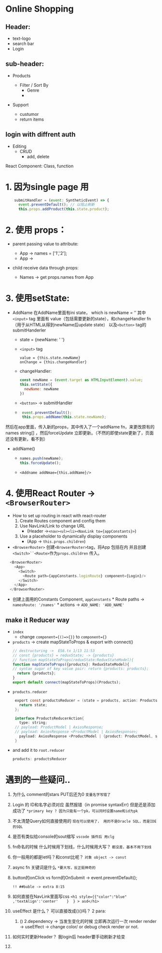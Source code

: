 

# Online Shopping

  ## Header: 
  * text-logo
  * search bar
  * Login

  ## sub-header:
  * Products
      * Filter / Sort By
        * Genre
        * 
    
  * Support
      * custumor
      * return items

## login with diffrent auth
  * Editing
    * CRUD
      * add, delete

React Component:
  Class, function

# 1. 因为single page 用 
  ``` JavaScript
      submitHandler = (event: SyntheticEvent) => {
        event.preventDefault(); // 以阻止刷新
        this.props.addProduct(this.state.product);
  ```


# 2. 使用 props：
   * parent passing value to attribute:
     * App -> names = ['1','2'];
     * App -> <Names names={names}/>
  
   * child receive data through props:
     * Names -> get props.names from App

# 3. 使用setState:
   * AddName
  在AddName里面有ini state， which is newName = ‘’
  其中`<input>` tag 里面有 value（包括需要更新的state），和changeHandler fn（用于从HTML从得到newName后update state） 
  以及`<button>` tag的submitHanderler

     * state = {newName: ' '}
     * `<input>` tag
       ```
       value = {this.state.newName}
       onChange = {this.changeHandler}
       ```
     * changeHandler:
        ```JavaScript
        const newName = (event.target as HTMLInputElement).value;
        this.setState({
          newName: newName
        })
        ```

     * `<button>` -> submitHandler
     * ``` JavaScript
        event.preventDefault();
        this.props.addName(this.state.newName);
        ```
              

  然后在app里面，传入新的props，其中传入了一个addName fn，来更改原有的names string[] ，然后forceUpdate 立即更新。（不然的即使state更新了，页面还没有更新，看不到）
  
  * addName()
    * ```JavaScript
      names.push(newName);
      this.forceUpdate();
      ```
    * `<Addname addNmae={this.addName}/>`

# 4. 使用React Router -> `<BrowserRouter>`
   * How to set up routing in react with react-router
      1. Create Routes component and config them
      2. Use NavLink/Link to change URL
         * (Header ->`<nav><ul><li><NavLink to={appConstants}>`)
      3. Use a placeholder to dynamically display components
         * (App -> `this.props.children`)
   * `<BrowserRouter>` 
  创建`<BrowserRouter>`tag，将App 包括在内 并且创建`<Switch>``<Route>`作为`props.children` 传入。
```JavaScript
  <BrowserRouter>
    <App>
      <Switch>
        <Route path={appConstants.loginRoute} component={Login}/>
      </Switch>
    </App>
  </BrowserRouter>
```
   * 创建上面用的Constants Component, `appConstants`
    * Route paths -> `namesRoute: '/names'`
    * actions -> `ADD_NAME: 'ADD_NAME'`


  ## make it Reducer way
  * `index`
    * change `component={()=>{}}` to `component={}`
  * `products` -> create mapStateToProps & export with connect() 
      ```JavaScript
      // destructuring ->  ES6.tx 1/13 11:53
      // const {products} = reduxState; -> {products}
      // function mapStateToProps(reduxState:ReduxStateModel){
      function mapStateToProps({products}: ReduxStateModel){
      // syntax sugar of key value pair: return {products: products};
        return {products};
      }
      export default connect(mapStateToProps)(Products);
      ```
  * `products.reducer`
     ```Java
      export const productsReducer = (state = products, action: ProductsReducerAction ) => {
        return state;
      };

      interface ProductsReducerAction{
        type: string;
      // payload: ProductModel | AxiosResponse;
      // payload: AxiosResponse <ProductModel | AxiosResponse>;
        payload: AxiosResponse <ProductModel | {product: ProductModel, success: boolean}>;
      }
      ```
  * and add it to `root.reducer`
      ```Java 
      products: productsReducer
      ```
    




# 遇到的一些疑问..
        
1. 为什么 comment的stars PUT后还为0
    `变量名字写错了`

2. Login 的 ID和名字必须对应
   虽然报错（in promise syntaxErr) 但是还是添加成功了
    `*primary key ? 因为只能有一个pk，可以同时设置name和id为pk`

3. 不太清楚Query如何直接使用的
    `现在可以使用了， 用的不是Oracle SQL，而是IDE的SQL`

4. 是否有类似给console的sout缩写
    `vscode 插件后 用clg`

5. fn命名的时候 什么时候用下划线，什么时候用大写？
    `都没差，基本不用下划线`

6. 你一般用的都是let吗？和const比呢？
    `对象 object -> const`

7. async fn 关键词是什么
   `*要大写，反正挺神奇的`

8. button的onClick vs form的OnSubmit -> event.preventDefault();
    ```
    !! ##buble -> extra 8:15
    ```

9.  如何直接在NavLink里面写css
`<h1 style={{"color":"blue" ,'textAlign':'center'    }  } > asd</h1>`

10.   useEffect 是什么？ 可以直接改成()()吗？
    2 para:
        1. ()
        2.dependency -> 当发生变化的时候 立即再次运行一次 render
        render -> useEffect -> change color/ or debug check render or not.


11. 如何实时更新Header？ 我login后 header要手动刷新才给变
12. 
